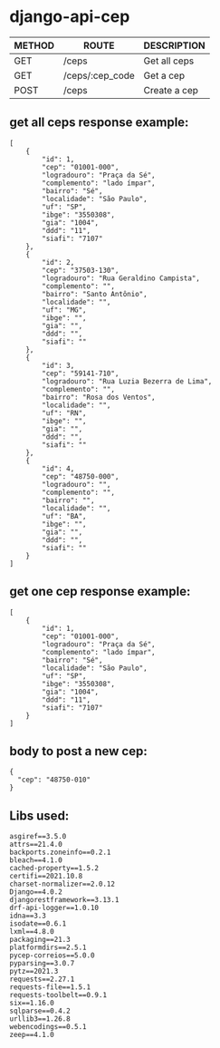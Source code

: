 # django-api-cep

| METHOD | ROUTE | DESCRIPTION | 
| --- | --- | --- |
| GET | /ceps | Get all ceps |
| GET | /ceps/:cep_code | Get a cep |
| POST | /ceps | Create a cep |


## get all ceps response example: 
```
[
	{
		"id": 1,
		"cep": "01001-000",
		"logradouro": "Praça da Sé",
		"complemento": "lado ímpar",
		"bairro": "Sé",
		"localidade": "São Paulo",
		"uf": "SP",
		"ibge": "3550308",
		"gia": "1004",
		"ddd": "11",
		"siafi": "7107"
	},
	{
		"id": 2,
		"cep": "37503-130",
		"logradouro": "Rua Geraldino Campista",
		"complemento": "",
		"bairro": "Santo Antônio",
		"localidade": "",
		"uf": "MG",
		"ibge": "",
		"gia": "",
		"ddd": "",
		"siafi": ""
	},
	{
		"id": 3,
		"cep": "59141-710",
		"logradouro": "Rua Luzia Bezerra de Lima",
		"complemento": "",
		"bairro": "Rosa dos Ventos",
		"localidade": "",
		"uf": "RN",
		"ibge": "",
		"gia": "",
		"ddd": "",
		"siafi": ""
	},
	{
		"id": 4,
		"cep": "48750-000",
		"logradouro": "",
		"complemento": "",
		"bairro": "",
		"localidade": "",
		"uf": "BA",
		"ibge": "",
		"gia": "",
		"ddd": "",
		"siafi": ""
	}
]
```

## get one cep response example: 

```
[
	{
		"id": 1,
		"cep": "01001-000",
		"logradouro": "Praça da Sé",
		"complemento": "lado ímpar",
		"bairro": "Sé",
		"localidade": "São Paulo",
		"uf": "SP",
		"ibge": "3550308",
		"gia": "1004",
		"ddd": "11",
		"siafi": "7107"
	}
]
```

## body to post a new cep: 
```
{
  "cep": "48750-010"
}
```


## Libs used:
```
asgiref==3.5.0
attrs==21.4.0
backports.zoneinfo==0.2.1
bleach==4.1.0
cached-property==1.5.2
certifi==2021.10.8
charset-normalizer==2.0.12
Django==4.0.2
djangorestframework==3.13.1
drf-api-logger==1.0.10
idna==3.3
isodate==0.6.1
lxml==4.8.0
packaging==21.3
platformdirs==2.5.1
pycep-correios==5.0.0
pyparsing==3.0.7
pytz==2021.3
requests==2.27.1
requests-file==1.5.1
requests-toolbelt==0.9.1
six==1.16.0
sqlparse==0.4.2
urllib3==1.26.8
webencodings==0.5.1
zeep==4.1.0
```